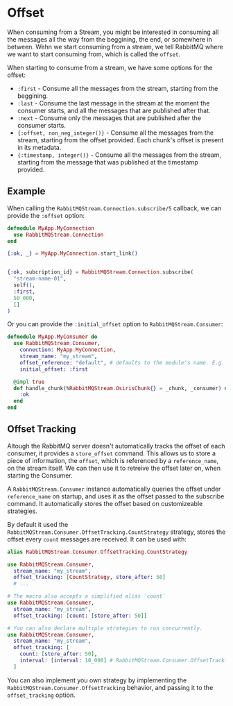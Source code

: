# Offset

When consuming from a Stream, you might be interested in consuming all the messages all the way from the beggining, the end, or somewhere in between. Wehn we start consuming from a stream, we tell RabbitMQ where we want to start consuming from, which is called the `offset`.

When starting to consume from a stream, we have some options for the offset:

<!-- :first | :last | :next | {:offset, non_neg_integer()} | {:timestamp, integer()} -->

* `:first` - Consume all the messages from the stream, starting from the beggining.
* `:last` - Consume the last message in the stream at the moment the consumer starts, and all the messages that are published after that.
* `:next` - Consume only the messages that are published after the consumer starts.
* `{:offset, non_neg_integer()}` - Consume all the messages from the stream, starting from the offset provided. Each chunk's offset is present in its metadata.
* `{:timestamp, integer()}` - Consume all the messages from the stream, starting from the message that was published at the timestamp provided.

## Example

When calling the `RabbitMQStream.Connection.subscribe/5` callback, we can provide the `:offset` option:

```elixir
defmodule MyApp.MyConnection
  use RabbitMQStream.Connection
end

{:ok, _} = MyApp.MyConnection.start_link()


{:ok, subcription_id} = RabbitMQStream.Connection.subscribe(
  "stream-name-01",
  self(),
  :first,
  50_000,
  []
)
```

Or you can provide the `:initial_offset` option to `RabbitMQStream.Consumer`:

```elixir
defmodule MyApp.MyConsumer do
  use RabbitMQStream.Consumer,
    connection: MyApp.MyConnection,
    stream_name: "my_stream",
    offset_reference: "default", # defaults to the module's name. E.g. MyApp.MyConsumer
    initial_offset: :first

  @impl true
  def handle_chunk(%RabbitMQStream.OsirisChunk{} = _chunk, _consumer) do
    :ok
  end
end
```

## Offset Tracking

Altough the RabbitMQ server doesn't automatically tracks the offset of each consumer, it provides a `store_offset` command. This allows us to store a piece of information, the `offset`, which is referenced by a `reference_name`, on the stream itself. We can then use it to retreive the offset later on, when starting the Consumer.

A `RabbitMQStream.Consumer` instance automatically queries the offset under `reference_name` on startup, and uses it as the offset passed to the subscribe command. It automatically stores the offset based on customizeable strategies.

By default it used the `RabbitMQStream.Consumer.OffsetTracking.CountStrategy` strategy, stores the offset every `count` messages are received. It can be used with:

```elixir
alias RabbitMQStream.Consumer.OffsetTracking.CountStrategy

use RabbitMQStream.Consumer,
  stream_name: "my_stream",
  offset_tracking: [CountStrategy, store_after: 50]
  # ...

# The macro also accepts a simplified alias `count`
use RabbitMQStream.Consumer,
  stream_name: "my_stream",
  offset_tracking: [count: [store_after: 50]]

# You can also declare multiple strategies to run concurrently.
use RabbitMQStream.Consumer,
  stream_name: "my_stream",
  offset_tracking: [
    count: [store_after: 50],
    interval: [interval: 10_000] # RabbitMQStream.Consumer.OffsetTracking.IntervalStrategy
  ]
```

You can also implement you own strategy by implementing the `RabbitMQStream.Consumer.OffsetTracking` behavior, and passing it to the `offset_tracking` option.
